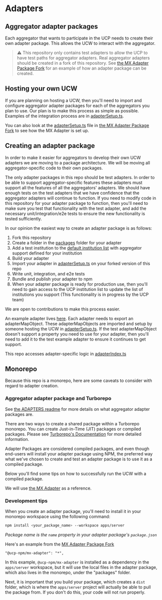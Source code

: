 # Adapters

## Aggregator adapter packages

Each aggregator that wants to participate in the UCP needs to create their own adapter package. This allows the UCW to interact with the aggregator.

> ⚠️ This repository only contains test adapters to allow the UCP to have test paths for aggregator adapters. Real aggregator adapters should be created in a fork of this repository. See [the MX Adapter Package Fork](https://github.com/Universal-Connect-Project/ucw-adapter-mx) for an example of how an adapter package can be created. 

## Hosting your own UCW

If you are planning on hosting a UCW, then you'll need to import and configure aggregator adapter packages for each of the aggregators you plan to use. Our plan is to make this process as simple as possible. Examples of the integration process are in [adapterSetup.ts](./apps/server/src/adapterSetup.ts).

You can also look at the [adapterSetup.ts](https://github.com/Universal-Connect-Project/ucw-adapter-mx/blob/main/apps/server/src/adapterSetup.ts) file in [the MX Adapter Package Fork](https://github.com/Universal-Connect-Project/ucw-adapter-mx) to see how the MX Adapter is set up.

## Creating an adapter package

In order to make it easier for aggregators to develop their own UCW adapters we are moving to a package architecture. We will be moving all aggregator-specific code to their own packages.

The only adapter packages in this repo should be test adapters. In order to be able to support aggregator-specific features these adapters must support all the features of all the aggregators' adapters. We should have enough tests on the test adapters that we have confidence that the aggregator adapters will continue to function. If you need to modify code in this repository for your adapter package to function, then you'll need to make sure you test that functionality with the test adapter, and add the necessary unit/integration/e2e tests to ensure the new functionality is tested sufficiently.

In our opinion the easiest way to create an adapter package is as follows:

1. Fork this repository
1. Create a folder in the [packages](./packages) folder for your adapter
1. Add a test institution to the [default institution list](./apps/server/cachedDefaults/ucwInstitutionsMapping.json) with aggregator support defined for your institution
1. Build your adapter
1. Import your adapter in [adapterSetup.ts](./apps/server/src/adapterSetup.ts) on your forked version of this repo
1. Write unit, integration, and e2e tests
1. Bundle and publish your adapter to npm
1. When your adapter package is ready for production use, then you'll need to gain access to the UCP institution list to update the list of institutions you support (This functionality is in progress by the UCP team)

We are open to contributions to make this process easier.

An example adapter lives [here](./apps/server/src/test-adapter/index.ts). Each adapter needs to export an adapterMapObject. These adapterMapObjects are imported and setup by someone hosting the UCW in [adapterSetup.ts](./apps/server/src/adapterSetup.ts). If the test adapterMapObject doesn't support a property you need to use for your adapter, then you'll need to add it to the test example adapter to ensure it continues to get support.

This repo accesses adapter-specific logic in [adapterIndex.ts](./apps/server/src/adapterIndex.ts)

## Monorepo 

Because this repo is a monorepo, here are some caveats to consider with regard to adapter creation.

### Aggregator adapter package and Turborepo

See [the ADAPTERS readme](ADAPTERS.md) for more details on what aggregator adapter packages are.

There are two ways to create a shared package within a Turborepo monorepo. You can create Just-in-Time (JIT) packages or compiled packages. Please see [Turborepo's Documentation](https://turbo.build/repo/docs/core-concepts/internal-packages#compiled-packages) for more detailed information.

Adapter Packages are considered compiled packages, and even though end-users will install your adapter package using NPM, the preferred way what we've chosen to create and test an adapter package is to use it as a compiled package.

Below you'll find some tips on how to successfully run the UCW with a compiled package.

We will use [the MX Adapter](https://github.com/Universal-Connect-Project/ucw-adapter-mx/tree/main/packages/mx-adapter) as a reference.

### Development tips

When you create an adapter package, you'll need to install it in your monorepo workspace using the following command:

```bash
npm install <your_package_name> --workspace apps/server
```
_Package name is the `name` property in your adapter package's `package.json`_

Here's an example from the [MX Adapter Package Fork](https://github.com/Universal-Connect-Project/ucw-adapter-mx/blob/main/apps/server/package.json)

```shell
"@ucp-npm/mx-adapter": "*",
```

In this example, `@ucp-npm/mx-adapter` is installed as a dependency in the `apps/server` workspace, but it will use the local files in the adapter package, which also lives in the monorepo, under the "packages" folder.

Next, it is important that you build your package, which creates a `dist` folder, which is where the `apps/server` project will actually be able to pull the package from. If you don't do this, your code will not run properly. 

